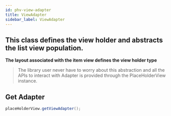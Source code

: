 ```yaml
---
id: phv-view-adapter
title: ViewAdapter
sidebar_label: ViewAdapter
---
```


## This class defines the view holder and abstracts the list view population.

**The layout associated with the item view defines the view holder type**

> The library user never have to worry about this abstraction and all the APIs to interact with Adapter is provided through the PlaceHolderView instance.

## Get Adapter
```java
placeHolderView.getViewAdapter();
```

